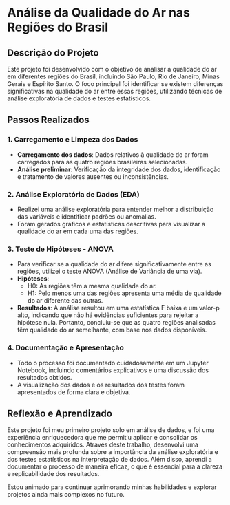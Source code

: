 # Análise da Qualidade do Ar nas Regiões do Brasil

## Descrição do Projeto

Este projeto foi desenvolvido com o objetivo de analisar a qualidade do ar em diferentes regiões do Brasil, incluindo São Paulo, Rio de Janeiro, Minas Gerais e Espírito Santo. O foco principal foi identificar se existem diferenças significativas na qualidade do ar entre essas regiões, utilizando técnicas de análise exploratória de dados e testes estatísticos.

## Passos Realizados

### 1. Carregamento e Limpeza dos Dados
- **Carregamento dos dados**: Dados relativos à qualidade do ar foram carregados para as quatro regiões brasileiras selecionadas.
- **Análise preliminar**: Verificação da integridade dos dados, identificação e tratamento de valores ausentes ou inconsistências.

### 2. Análise Exploratória de Dados (EDA)
- Realizei uma análise exploratória para entender melhor a distribuição das variáveis e identificar padrões ou anomalias.
- Foram gerados gráficos e estatísticas descritivas para visualizar a qualidade do ar em cada uma das regiões.

### 3. Teste de Hipóteses - ANOVA
- Para verificar se a qualidade do ar difere significativamente entre as regiões, utilizei o teste ANOVA (Análise de Variância de uma via).
- **Hipóteses**:
  - H0: As regiões têm a mesma qualidade do ar.
  - H1: Pelo menos uma das regiões apresenta uma média de qualidade do ar diferente das outras.
- **Resultados**: A análise resultou em uma estatística F baixa e um valor-p alto, indicando que não há evidências suficientes para rejeitar a hipótese nula. Portanto, concluiu-se que as quatro regiões analisadas têm qualidade do ar semelhante, com base nos dados disponíveis.

### 4. Documentação e Apresentação
- Todo o processo foi documentado cuidadosamente em um Jupyter Notebook, incluindo comentários explicativos e uma discussão dos resultados obtidos.
- A visualização dos dados e os resultados dos testes foram apresentados de forma clara e objetiva.

## Reflexão e Aprendizado

Este projeto foi meu primeiro projeto solo em análise de dados, e foi uma experiência enriquecedora que me permitiu aplicar e consolidar os conhecimentos adquiridos. Através deste trabalho, desenvolvi uma compreensão mais profunda sobre a importância da análise exploratória e dos testes estatísticos na interpretação de dados. Além disso, aprendi a documentar o processo de maneira eficaz, o que é essencial para a clareza e replicabilidade dos resultados.

Estou animado para continuar aprimorando minhas habilidades e explorar projetos ainda mais complexos no futuro.
